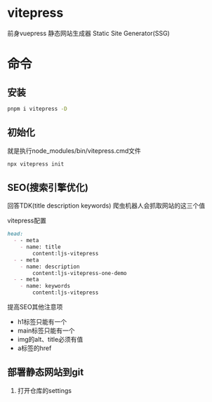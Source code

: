# vitepress
前身vuepress
静态网站生成器 Static Site Generator(SSG)

# 命令

## 安装
```sh
pnpm i vitepress -D
```

## 初始化
就是执行node_modules/bin/vitepress.cmd文件
```sh
npx vitepress init
```

## SEO(搜索引擎优化)
回答TDK(title description keywords)
爬虫机器人会抓取网站的这三个值

vitepress配置
```md
head:
  - - meta
    - name: title
        content:ljs-vitepress
  - - meta
    - name: description
        content:ljs-vitepress-one-demo
  - - meta
    - name: keywords
        content:ljs-vitepress
```

提高SEO其他注意项
- h1标签只能有一个
- main标签只能有一个
- img的alt、title必须有值
- a标签的href

## 部署静态网站到git
1. 打开仓库的settings